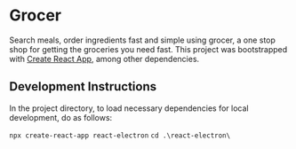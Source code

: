 # Grocer

Search meals, order ingredients fast and simple using grocer, a one stop shop for getting the groceries you need fast.
This project was bootstrapped with [Create React App](https://github.com/facebook/create-react-app), among other dependencies.

## Development Instructions

In the project directory, to load necessary dependencies for local development, do as follows:

`npx create-react-app react-electron`
`cd .\react-electron\`
